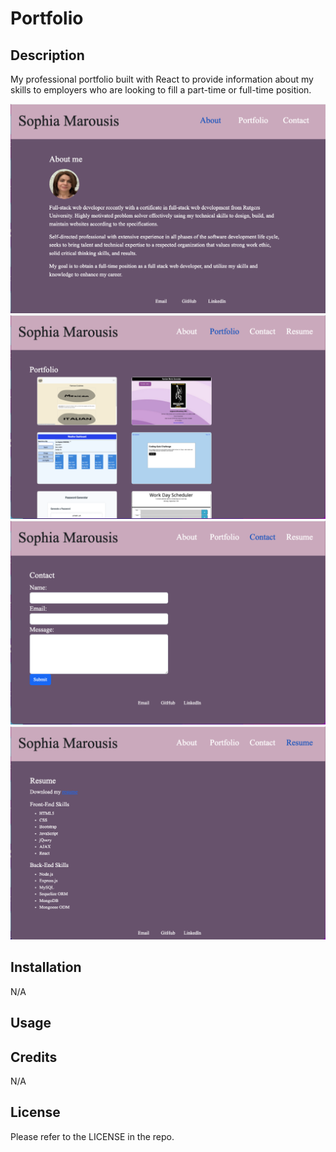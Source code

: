 # Portfolio

## Description

My professional portfolio built with React to provide information about my skills to employers who are looking to fill a part-time or full-time position.


![screenshot-01.png](./src/assets/images/screenshot-01.png)
![screenshot-02.png](./src/assets/images/screenshot-02.png)
![screenshot-03.png](./src/assets/images/screenshot-03.png)
![screenshot-04.png](./src/assets/images/screenshot-04.png)

## Installation

N/A

## Usage


## Credits

N/A

## License

Please refer to the LICENSE in the repo.